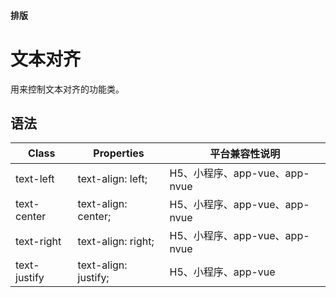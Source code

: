 #### <span class="text-lg text-gray-500 font-normal">排版</span>

<div class="w-screen"></div>

# 文本对齐
<space />
<a-typography-text>
    用来控制文本对齐的功能类。
</a-typography-text>

<CssPrefix />

## 语法
| Class | Properties | 平台兼容性说明
| --- | --- | ---
| <a-link status="success">text-left</a-link> | <a-link>text-align: left;</a-link><br/> | H5、小程序、app-vue、app-nvue
| <a-link status="success">text-center</a-link> | <a-link>text-align: center;</a-link><br/> | H5、小程序、app-vue、app-nvue
| <a-link status="success">text-right</a-link> | <a-link>text-align: right;</a-link><br/> | H5、小程序、app-vue、app-nvue
| <a-link status="success">text-justify</a-link> | <a-link>text-align: justify;</a-link><br/> | H5、小程序、app-vue